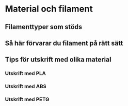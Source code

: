# Material och filament 

## Filamenttyper som stöds


## Så här förvarar du filament på rätt sätt

## Tips för utskrift med olika material

### Utskrift med PLA

### Utskrift med ABS

### Utskrift med PETG

